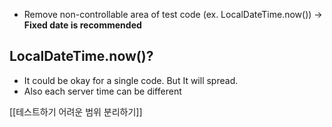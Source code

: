 - Remove non-controllable area of test code
  (ex. LocalDateTime.now())
  -> **Fixed date is recommended**
## LocalDateTime.now()?
- It could be okay for a single code.
  But It will spread.
- Also each server time can be different

[[테스트하기 어려운 범위 분리하기]]